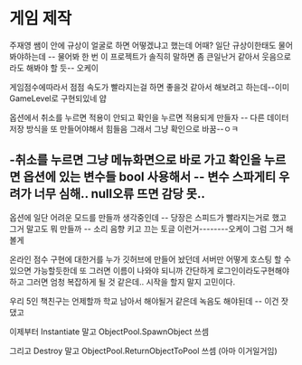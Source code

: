 # 게임 제작

주재영 쌤이 안에 규상이 얼굴로 하면 어떻겠냐고 했는데 어때? 일단 규상이한태도 물어봐야하는데 -- 물어봐 한 번 이 프로젝트가 솔직히 말하면 좀 큰일난거 같아서 웃음으로라도 해봐야 할 듯-- 오케이

게임점수에따라서 점점 속도가 빨라지는걸 하면 좋을것 같아서 해보려고 하는데--이미 GameLevel로 구현되있네 얍

옵션에서 취소를 누르면 적용이 안되고 확인을 누르면 적용되게 만들자 -- 다른 데이터 저장 방식을 또 만들어야해서 힘들음 그래서 그냥 확인으로 바꿈--ㅇㅋ

-취소를 누르면 그냥 메뉴화면으로 바로 가고 확인을 누르면 옵션에 있는 변수들 bool 사용해서 -- 변수 스파게티 우려가 너무 심해.. null오류 뜨면 감당 못..
-
옵션에 일단 어려운 모드를 만들까 생각중인데 -- 당장은 스피드가 빨라지는거로 했고
그거 말고도 뭐 만들까 -- 소리 음향 키고 끄는 토글 이런거--------오케이 그럼 그거 해볼게

온라인 점수 구현에 대한거를 누가 깃허브에 만들어 놨던데 서버만 어떻게 호스팅 할 수 있으면 가능할듯한데
또 그러면 이름이 나와야 되니까 간단하게 로그인이라도구현해야 하고 그러면 엄청 복잡하게 될 것 같은데.. 시작을 할지 말지 고민이다.


우리 5인 책친구는 언제할까 학교 남아서 해야될거 같은데 녹음도 해야된데 -- 이건 잣댔고

이제부터 Instantiate 말고 ObjectPool.SpawnObject 쓰셈

그리고 Destroy 말고 ObjectPool.ReturnObjectToPool 쓰셈 (아마 이거일거임)
